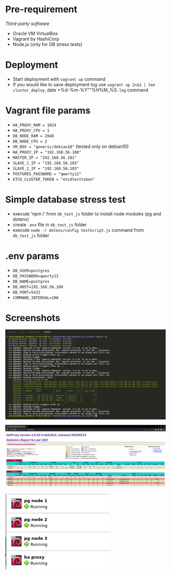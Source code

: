 # Pre-requirement

*Third-party software*
* Oracle VM VirtualBox
* Vagrant by HashiCorp
* Node.js (only for DB stress tests)

# Deployment

* Start deployment with `vagrant up` command
* If you would like to save deployment log use `vagrant up 2>&1 | tee cluster_deploy_`date +%d-%m-%Y"_"%H_%M_%S`.log` command

# Vagrant file params

* `HA_PROXY_RAM = 1024`
* `HA_PROXY_CPU = 1`
* `DB_NODE_RAM = 2048`
* `DB_NODE_CPU = 2`
* `VM_BOX = "generic/debian10"` (tested only on debian10)
* `HA_PROXY_IP = "192.168.56.100"`
* `MASTER_IP = "192.168.56.101"`
* `SLAVE_1_IP = "192.168.56.102"`
* `SLAVE_2_IP = "192.168.56.103"`
* `POSTGRES_PASSWORD = "qwerty12"`
* `ETCD_CLUSTER_TOKEN = "etcdtesttoken"`

# Simple database stress test

* execute 'npm i' from `db_test_js` folder to install node modules (pg and dotenv)
* create `.env` file in `db_test_js` folder
* execute `node -r dotenv/config testScript.js` command from `db_test_js` folder

# .env params 

* `DB_USER=postgres`
* `DB_PASSWORD=qwerty12`
* `DB_NAME=postgres`
* `DB_HOST=192.168.56.100`
* `DB_PORT=5432`
* `COMMAND_INTERVAL=100`

# Screenshots

![Screenshot_01](docs/Screenshot_1.png)

![Screenshot_02](docs/Screenshot_2.png)

![Screenshot_03](docs/Screenshot_3.png)
